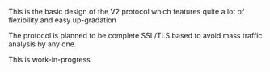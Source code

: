 This is the basic design of the V2 protocol which features  quite a lot of flexibility and easy up-gradation



The protocol is planned to be complete SSL/TLS based to avoid mass traffic analysis by any one.



This is work-in-progress 